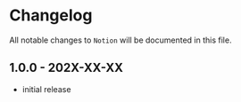 # Changelog

All notable changes to `Notion` will be documented in this file.

## 1.0.0 - 202X-XX-XX

- initial release
